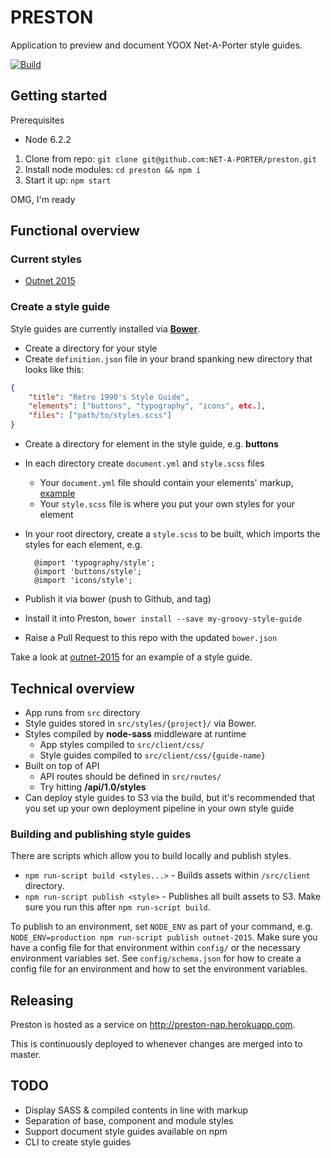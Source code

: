 # PRESTON
Application to preview and document YOOX Net-A-Porter style guides.

[![Build](https://travis-ci.org/NET-A-PORTER/preston.svg)](https://travis-ci.org/NET-A-PORTER/preston)

## Getting started

Prerequisites

- Node 6.2.2

1. Clone from repo: `git clone git@github.com:NET-A-PORTER/preston.git`
2. Install node modules: `cd preston && npm i`
3. Start it up: `npm start`

OMG, I'm ready

## Functional overview
### Current styles
- [Outnet 2015](https://github.com/NET-A-PORTER/outnet-2015)

### Create a style guide
Style guides are currently installed via **[Bower](https://bower.io/)**.
- Create a directory for your style
- Create `definition.json` file in your brand spanking new directory that looks like this:
```json
{
	"title": "Retro 1990's Style Guide",
	"elements": ["buttons", "typography", "icons", etc.],
  	"files": ["path/to/styles.scss"]
}
```
- Create a directory for element in the style guide, e.g. **buttons**
- In each directory create `document.yml` and `style.scss` files
	- Your `document.yml` file should contain your elements' markup, [example](https://github.com/NET-A-PORTER/outnet-2015/blob/master/buttons/document.yml)
	- Your `style.scss` file is where you put your own styles for your element
- In your root directory, create a `style.scss` to be built, which imports the styles for each element, e.g.

  ```
  	@import 'typography/style';
	@import 'buttons/style';
	@import 'icons/style';
  ```
- Publish it via bower (push to Github, and tag)
- Install it into Preston, `bower install --save my-groovy-style-guide`
- Raise a Pull Request to this repo with the updated `bower.json`

Take a look at [outnet-2015](https://github.com/NET-A-PORTER/outnet-2015) for an example of a style guide.

## Technical overview
- App runs from `src` directory
- Style guides stored in `src/styles/{project}/` via Bower.
- Styles compiled by **node-sass** middleware at runtime
	- App styles compiled to `src/client/css/`
	- Style guides compiled to `src/client/css/{guide-name}`
- Built on top of API
	- API routes should be defined in `src/routes/`
	- Try hitting **/api/1.0/styles**
- Can deploy style guides to S3 via the build, but it's recommended that you set up your own deployment pipeline in your own style guide

### Building and publishing style guides

There are scripts which allow you to build locally and publish styles.

- `npm run-script build <styles...>` - Builds assets within `/src/client` directory.
- `npm run-script publish <style>` - Publishes all built assets to S3. Make sure you run this after `npm run-script build`.

To publish to an environment, set `NODE_ENV` as part of your command, e.g. `NODE_ENV=production npm run-script publish outnet-2015`. Make sure you have a config file for that environment within `config/` or the necessary environment variables set. See `config/schema.json` for how to create a config file for an environment and how to set the environment variables.

## Releasing

Preston is hosted as a service on http://preston-nap.herokuapp.com.

This is continuously deployed to whenever changes are merged into to master.

## TODO
- Display SASS & compiled contents in line with markup
- Separation of base, component and module styles
- Support document style guides available on npm
- CLI to create style guides
